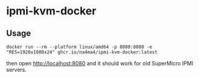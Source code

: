 # ipmi-kvm-docker

## Usage

```shell
docker run --rm --platform linux/amd64 -p 8080:8080 -e "RES=1920x1080x24" ghcr.io/na4ma4/ipmi-kvm-docker:latest
```

then open [http://localhost:8080](http://localhost:8080) and it should work for old SuperMicro IPMI servers.
